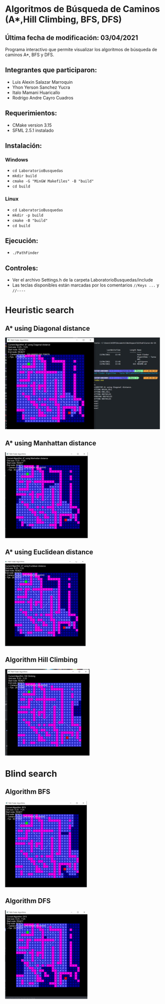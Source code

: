 # **Algoritmos de Búsqueda de Caminos (A\*,Hill Climbing, BFS, DFS)**

## Última fecha de modificación: 03/04/2021

Programa interactivo que permite visualizar los algoritmos de búsqueda de caminos A*, BFS y DFS.

## Integrantes que participaron:

- Luis Alexin Salazar Marroquin
- Yhon Yerson Sanchez Yucra
- Italo Mamani Huaricallo
- Rodrigo Andre Cayro Cuadros

## Requerimientos:
- CMake version 3.15
- SFML 2.5.1 instalado

## Instalación:
### Windows
- `cd LaboratorioBusquedas`
- `mkdir build`
- `cmake -G "MinGW Makefiles" -B "build"`
- `cd build`

### Linux
- `cd LaboratorioBusquedas`
- `mkdir -p build`
- `cmake -B "build"`
- `cd build`

## Ejecución:
- `./PathFinder`

## Controles:
- Ver el archivo Settings.h de la carpeta LaboratorioBusquedas/include
- Las teclas disponibles están marcadas por los comentarios `//Keys ...` y `//----`
 # Heuristic search
## A* using Diagonal distance
![img](img/astart.png)
## A* using Manhattan distance
![img](img/astart1.png)
## A* using Euclidean distance
![img](img/2.png)
## Algorithm Hill Climbing
![img](img/5.png)
# Blind search 
## Algorithm BFS
![img](img/3.png)
## Algorithm DFS
![img](img/4.png)
